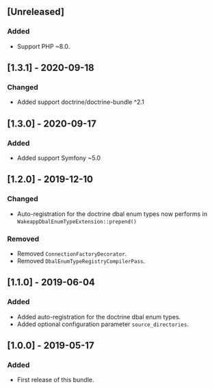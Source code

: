 ## [Unreleased]
### Added
- Support PHP ~8.0.

## [1.3.1] - 2020-09-18
### Changed
- Added support doctrine/doctrine-bundle ^2.1

## [1.3.0] - 2020-09-17
### Added
- Added support Symfony ~5.0

## [1.2.0] - 2019-12-10
### Changed
- Auto-registration for the doctrine dbal enum types now performs in `WakeappDbalEnumTypeExtension::prepend()`
### Removed
- Removed `ConnectionFactoryDecorator`.
- Removed `DbalEnumTypeRegistryCompilerPass`.

## [1.1.0] - 2019-06-04
### Added
- Added auto-registration for the doctrine dbal enum types.
- Added optional configuration parameter `source_directories`.

## [1.0.0] - 2019-05-17
### Added
- First release of this bundle.
